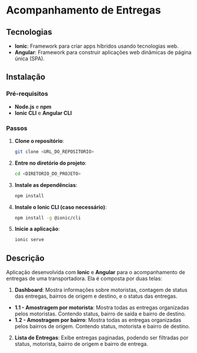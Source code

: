 # Acompanhamento de Entregas

## Tecnologias

- **Ionic**: Framework para criar apps híbridos usando tecnologias web.
- **Angular**: Framework para construir aplicações web dinâmicas de página única (SPA).

## Instalação

### Pré-requisitos

- **Node.js** e **npm**
- **Ionic CLI** e **Angular CLI**

### Passos

1. **Clone o repositório**:
   ```bash
   git clone <URL_DO_REPOSITORIO>

2. **Entre no diretório do projeto**:
   ```bash
   cd <DIRETORIO_DO_PROJETO>

3. **Instale as dependências**:
   ```bash
   npm install

4. **Instale o Ionic CLI (caso necessário)**:
   ```bash
   npm install -g @ionic/cli

5. **Inicie a aplicação**:
   ```bash
   ionic serve

## Descrição

Aplicação desenvolvida com **Ionic** e **Angular** para o acompanhamento de entregas de uma transportadora. Ela é composta por duas telas:

1. **Dashboard**: Mostra informações sobre motoristas, contagem de status das entregas, bairros de origem e destino, e o status das entregas.

- **1.1 - Amostragem por motorista**: Mostra todas as entregas organizadas pelos motoristas. Contendo status, bairro de saída e bairro de destino.
- **1.2 - Amostragem por bairro**: Mostra todas as entregas organizadas pelos bairros de origem. Contendo status, motorista e bairro de destino.

2. **Lista de Entregas**: Exibe entregas paginadas, podendo ser filtradas por status, motorista, bairro de origem e bairro de entrega.
